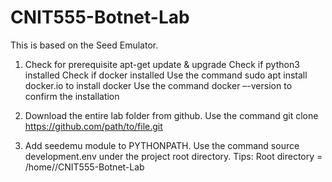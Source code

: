 # CNIT555-Botnet-Lab
This is based on the Seed Emulator.

1. Check for prerequisite
      apt-get update & upgrade
      Check if python3 installed
      Check if docker installed
          Use the command sudo apt install docker.io to install docker
          Use the command docker –-version to confirm the installation
          
2. Download the entire lab folder from github.
       Use the command git clone https://github.com/path/to/file.git 
       
3. Add seedemu module to PYTHONPATH. 
       Use the command source development.env under the project root directory.
       Tips: Root directory = /home/<username>/CNIT555-Botnet-Lab
